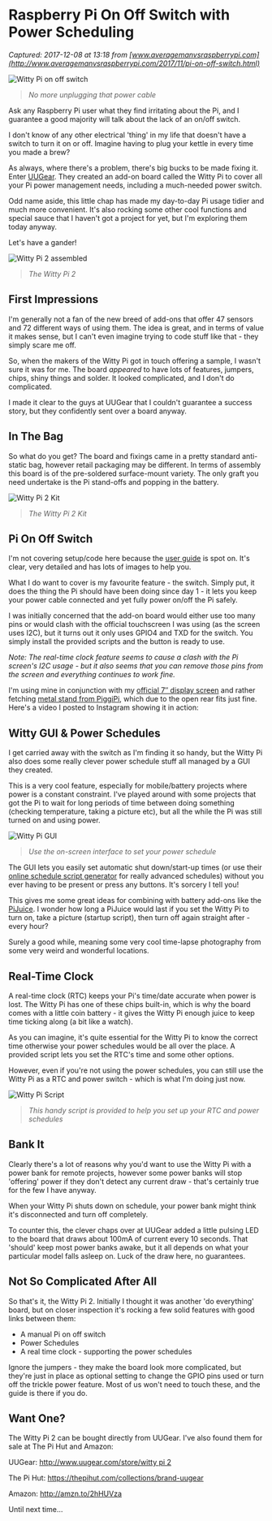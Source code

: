 # Raspberry Pi On Off Switch with Power Scheduling

_Captured: 2017-12-08 at 13:18 from [www.averagemanvsraspberrypi.com](http://www.averagemanvsraspberrypi.com/2017/11/pi-on-off-switch.html)_

![Witty Pi on off switch](http://www.averagemanvsraspberrypi.com/wp-content/uploads/2017/11/Raspberry-Pi-On-Off-Switch-with-Power-Scheduling.png)

> _No more unplugging that power cable_

Ask any Raspberry Pi user what they find irritating about the Pi, and I guarantee a good majority will talk about the lack of an on/off switch.

I don't know of any other electrical 'thing' in my life that doesn't have a switch to turn it on or off. Imagine having to plug your kettle in every time you made a brew?

As always, where there's a problem, there's big bucks to be made fixing it. Enter [UUGear](http://www.uugear.com/). They created an add-on board called the Witty Pi to cover all your Pi power management needs, including a much-needed power switch.

Odd name aside, this little chap has made my day-to-day Pi usage tidier and much more convenient. It's also rocking some other cool functions and special sauce that I haven't got a project for yet, but I'm exploring them today anyway.

Let's have a gander!

![Witty Pi 2 assembled](http://www.averagemanvsraspberrypi.com/wp-content/uploads/2017/11/Witty-Pi-Assembled.jpg)

> _The Witty Pi 2_

## First Impressions

I'm generally not a fan of the new breed of add-ons that offer 47 sensors and 72 different ways of using them. The idea is great, and in terms of value it makes sense, but I can't even imagine trying to code stuff like that - they simply scare me off.

So, when the makers of the Witty Pi got in touch offering a sample, I wasn't sure it was for me. The board _appeared_ to have lots of features, jumpers, chips, shiny things and solder. It looked complicated, and I don't do complicated.

I made it clear to the guys at UUGear that I couldn't guarantee a success story, but they confidently sent over a board anyway.

## In The Bag

So what do you get? The board and fixings came in a pretty standard anti-static bag, however retail packaging may be different. In terms of assembly this board is of the pre-soldered surface-mount variety. The only graft you need undertake is the Pi stand-offs and popping in the battery.

![Witty Pi 2 Kit](http://www.averagemanvsraspberrypi.com/wp-content/uploads/2017/11/Witty-Pi-Kit.jpg)

> _The Witty Pi 2 Kit_

## Pi On Off Switch

I'm not covering setup/code here because the [user guide](http://www.uugear.com/doc/WittyPi2_UserManual.pdf) is spot on. It's clear, very detailed and has lots of images to help you.

What I do want to cover is my favourite feature - the switch. Simply put, it does the thing the Pi should have been doing since day 1 - it lets you keep your power cable connected and yet fully power on/off the Pi safely.

I was initially concerned that the add-on board would either use too many pins or would clash with the official touchscreen I was using (as the screen uses I2C), but it turns out it only uses GPIO4 and TXD for the switch. You simply install the provided scripts and the button is ready to use.

_Note: The real-time clock feature seems to cause a clash with the Pi screen's I2C usage - but it also seems that you can remove those pins from the screen and everything continues to work fine._

I'm using mine in conjunction with my [official 7″ display screen](http://amzn.to/2jBKpKJ) and rather fetching [metal stand from PiggiPi](http://www.averagemanvsraspberrypi.com/2016/09/aluminium-screen-stand.html), which due to the open rear fits just fine. Here's a video I posted to Instagram showing it in action:

## Witty GUI & Power Schedules

I get carried away with the switch as I'm finding it so handy, but the Witty Pi also does some really clever power schedule stuff all managed by a GUI they created.

This is a very cool feature, especially for mobile/battery projects where power is a constant constraint. I've played around with some projects that got the Pi to wait for long periods of time between doing something (checking temperature, taking a picture etc), but all the while the Pi was still turned on and using power.

![Witty Pi GUI](http://www.averagemanvsraspberrypi.com/wp-content/uploads/2017/11/Witty-Pi-GUI.png)

> _Use the on-screen interface to set your power schedule_

The GUI lets you easily set automatic shut down/start-up times (or use their [online schedule script generator](http://www.uugear.com/app/wittypi-scriptgen/) for really advanced schedules) without you ever having to be present or press any buttons. It's sorcery I tell you!

This gives me some great ideas for combining with battery add-ons like the [PiJuice](https://www.pi-supply.com/product/pijuice-standard/). I wonder how long a PiJuice would last if you set the Witty Pi to turn on, take a picture (startup script), then turn off again straight after - every hour?

Surely a good while, meaning some very cool time-lapse photography from some very weird and wonderful locations.

## Real-Time Clock

A real-time clock (RTC) keeps your Pi's time/date accurate when power is lost. The Witty Pi has one of these chips built-in, which is why the board comes with a little coin battery - it gives the Witty Pi enough juice to keep time ticking along (a bit like a watch).

As you can imagine, it's quite essential for the Witty Pi to know the correct time otherwise your power schedules would be all over the place. A provided script lets you set the RTC's time and some other options.

However, even if you're not using the power schedules, you can still use the Witty Pi as a RTC and power switch - which is what I'm doing just now.

![Witty Pi Script](http://www.averagemanvsraspberrypi.com/wp-content/uploads/2017/11/RTC-Settings.png)

> _This handy script is provided to help you set up your RTC and power schedules_

## Bank It

Clearly there's a lot of reasons why you'd want to use the Witty Pi with a power bank for remote projects, however some power banks will stop 'offering' power if they don't detect any current draw - that's certainly true for the few I have anyway.

When your Witty Pi shuts down on schedule, your power bank might think it's disconnected and turn off completely.

To counter this, the clever chaps over at UUGear added a little pulsing LED to the board that draws about 100mA of current every 10 seconds. That 'should' keep most power banks awake, but it all depends on what your particular model falls asleep on. Luck of the draw here, no guarantees.

## Not So Complicated After All

So that's it, the Witty Pi 2. Initially I thought it was another 'do everything' board, but on closer inspection it's rocking a few solid features with good links between them:

  * A manual Pi on off switch
  * Power Schedules
  * A real time clock - supporting the power schedules

Ignore the jumpers - they make the board look more complicated, but they're just in place as optional setting to change the GPIO pins used or turn off the trickle power feature. Most of us won't need to touch these, and the guide is there if you do.

## Want One?

The Witty Pi 2 can be bought directly from UUGear. I've also found them for sale at The Pi Hut and Amazon:

UUGear: [http://www.uugear.com/store/witty pi 2](http://www.uugear.com/product/wittypi2/)

The Pi Hut: <https://thepihut.com/collections/brand-uugear>

Amazon: <http://amzn.to/2hHUVza>

Until next time…

